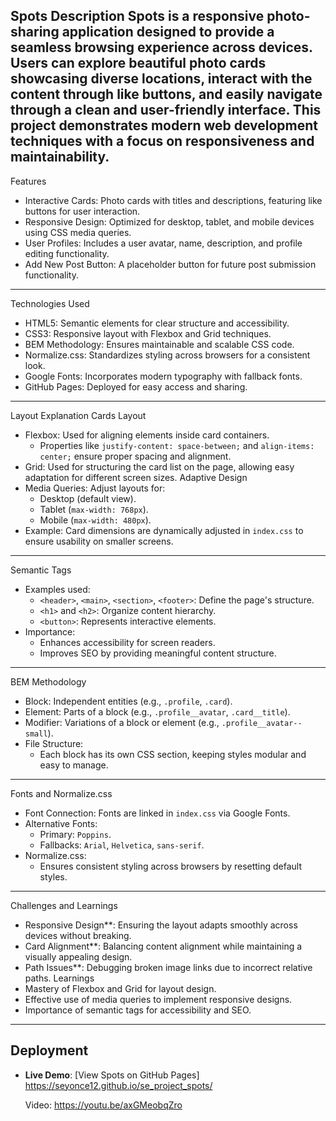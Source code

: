 Spots
Description
Spots is a responsive photo-sharing application designed to provide a seamless browsing experience across devices. Users can explore beautiful photo cards showcasing diverse locations, interact with the content through like buttons, and easily navigate through a clean and user-friendly interface. This project demonstrates modern web development techniques with a focus on responsiveness and maintainability.
---
Features
- Interactive Cards: Photo cards with titles and descriptions, featuring like buttons for user interaction.
- Responsive Design: Optimized for desktop, tablet, and mobile devices using CSS media queries.
- User Profiles: Includes a user avatar, name, description, and profile editing functionality.
- Add New Post Button: A placeholder button for future post submission functionality.
---
Technologies Used
- HTML5: Semantic elements for clear structure and accessibility.
- CSS3: Responsive layout with Flexbox and Grid techniques.
- BEM Methodology: Ensures maintainable and scalable CSS code.
- Normalize.css: Standardizes styling across browsers for a consistent look.
- Google Fonts: Incorporates modern typography with fallback fonts.
- GitHub Pages: Deployed for easy access and sharing.
---
Layout Explanation
 Cards Layout
- Flexbox: Used for aligning elements inside card containers.
  - Properties like `justify-content: space-between;` and `align-items: center;` ensure proper spacing and alignment.
- Grid: Used for structuring the card list on the page, allowing easy adaptation for different screen sizes.
Adaptive Design
- Media Queries: Adjust layouts for:
  - Desktop (default view).
  - Tablet (`max-width: 768px`).
  - Mobile (`max-width: 480px`).
- Example: Card dimensions are dynamically adjusted in `index.css` to ensure usability on smaller screens.
---
 Semantic Tags
- Examples used:
  - `<header>`, `<main>`, `<section>`, `<footer>`: Define the page's structure.
  - `<h1>` and `<h2>`: Organize content hierarchy.
  - `<button>`: Represents interactive elements.
- Importance:
  - Enhances accessibility for screen readers.
  - Improves SEO by providing meaningful content structure.
---
BEM Methodology
- Block: Independent entities (e.g., `.profile`, `.card`).
- Element: Parts of a block (e.g., `.profile__avatar`, `.card__title`).
- Modifier: Variations of a block or element (e.g., `.profile__avatar--small`).
- File Structure:
  - Each block has its own CSS section, keeping styles modular and easy to manage.
---
Fonts and Normalize.css
- Font Connection: Fonts are linked in `index.css` via Google Fonts.
- Alternative Fonts:
  - Primary: `Poppins`.
  - Fallbacks: `Arial`, `Helvetica`, `sans-serif`.
- Normalize.css:
  - Ensures consistent styling across browsers by resetting default styles.
---
Challenges and Learnings
- Responsive Design**: Ensuring the layout adapts smoothly across devices without breaking.
- Card Alignment**: Balancing content alignment while maintaining a visually appealing design.
- Path Issues**: Debugging broken image links due to incorrect relative paths.
Learnings
- Mastery of Flexbox and Grid for layout design.
- Effective use of media queries to implement responsive designs.
- Importance of semantic tags for accessibility and SEO.
---
## Deployment
- **Live Demo**: [View Spots on GitHub Pages]
https://seyonce12.github.io/se_project_spots/

   Video: https://youtu.be/axGMeobqZro
   